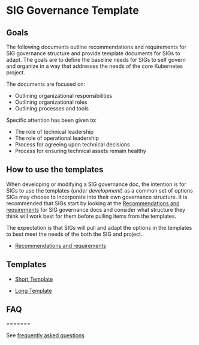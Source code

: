 # SIG Governance Template

## Goals

The following documents outline recommendations and requirements for SIG governance structure and provide
template documents for SIGs to adapt.  The goals are to define the baseline needs for SIGs to self govern
and organize in a way that addresses the needs of the core Kubernetes project.

The documents are focused on:

- Outlining organizational responsibilities
- Outlining organizational roles
- Outlining processes and tools

Specific attention has been given to:

- The role of technical leadership
- The role of operational leadership
- Process for agreeing upon technical decisions
- Process for ensuring technical assets remain healthy

## How to use the templates

When developing or modifying a SIG governance doc, the intention is for SIGs to use the templates (*under development*)
as a common set of options SIGs may choose to incorporate into their own governance structure.  It is recommended that
SIGs start by looking at the [Recommendations and requirements] for SIG governance docs and consider what structure
they think will work best for them before pulling items from the templates.

The expectation is that SIGs will pull and adapt the options in the templates to best meet the needs of the both the SIG
and project.

- [Recommendations and requirements]

## Templates

- [Short Template]

- [Long Template]

## FAQ
=======

See [frequently asked questions]

[Recommendations and requirements]: sig-governance-requirements.md
[Short Template]: sig-governance-template-short.md
[frequently asked questions]: FAQ.md
[Long Template]: sig-governance-template-long.md
